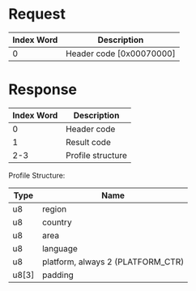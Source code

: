# Request

| Index Word | Description                |
|------------|----------------------------|
| 0          | Header code \[0x00070000\] |

# Response

| Index Word | Description       |
|------------|-------------------|
| 0          | Header code       |
| 1          | Result code       |
| 2-3        | Profile structure |

Profile Structure:

| Type    | Name                              |
|---------|-----------------------------------|
| u8      | region                            |
| u8      | country                           |
| u8      | area                              |
| u8      | language                          |
| u8      | platform, always 2 (PLATFORM_CTR) |
| u8\[3\] | padding                           |